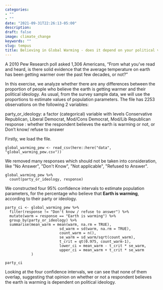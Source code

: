 ```yaml
---
categories:
- ""
- ""
date: "2021-09-31T22:26:13-05:00"
description: 
draft: false
image: climate_change
keywords: ""
slug: tempus
title: Believing in Global Warming - does it depend on your political views? 
---
```


A 2010 Pew Research poll asked 1,306 Americans, “From what you’ve read and heard, is there solid evidence that the average temperature on earth has been getting warmer over the past few decades, or not?”

In this exercise, we analyze whether there are any differences between the proportion of people who believe the earth is getting warmer and their political ideology. As usual, from the survey sample data, we will use the proportions to estimate values of population parameters. The file has 2253 observations on the following 2 variables:

party_or_ideology: a factor (categorical) variable with levels Conservative Republican, Liberal Democrat, Mod/Cons Democrat, Mod/Lib Republican
response : whether the respondent believes the earth is warming or not, or Don’t know/ refuse to answer

Firstly, we load the file.

```{r, read_global_warming_pew_data}
global_warming_pew <- read_csv(here::here("data", "global_warming_pew.csv"))
```

We removed many responses which should not be taken into consideration, like "No Answer", "Don't Know", "Not applicable", "Refused to Answer".

```{r}
global_warming_pew %>% 
  count(party_or_ideology, response)
```

We constructed four 95% confidence intervals to estimate population parameters, for the percentage who believe that **Earth is warming**, according to their party or ideology.

```{r}
party_ci <- global_warming_pew %>% 
  filter(response != "Don't know / refuse to answer") %>%
  mutate(warm = response == "Earth is warming") %>% 
  group_by(party_or_ideology) %>% 
  summarise(mean_warm = mean(warm, na.rm = TRUE),
                         sd_warm = sd(warm, na.rm = TRUE),
                         count_warm = n(),
                         se_warm = sd_warm/sqrt(count_warm),
                         t_crit = qt(0.975, count_warm-1),
                         lower_ci = mean_warm - t_crit * se_warm,
                         upper_ci = mean_warm + t_crit * se_warm
            )
  
party_ci

```

Looking at the four confidence intervals, we can see that none of them overlap, suggesting that opinion on whether or not a respondent believes the earth is warming is dependent on political ideology. 
